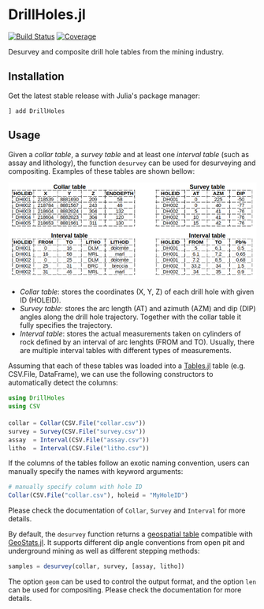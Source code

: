 # DrillHoles.jl

[![Build Status][build-img]][build-url] [![Coverage][codecov-img]][codecov-url]

Desurvey and composite drill hole tables from the mining industry.

## Installation

Get the latest stable release with Julia's package manager:

```
] add DrillHoles
```

## Usage

Given a *collar table*, a *survey table* and at least one *interval
table* (such as assay and lithology), the function `desurvey` can
be used for desurveying and compositing. Examples of these tables
are shown bellow:

![tables](docs/example.png)

- *Collar table*: stores the coordinates (X, Y, Z) of each drill
hole with given ID (HOLEID).
- *Survey table*: stores the arc length (AT) and azimuth (AZM) and
dip (DIP) angles along the drill hole trajectory. Together with the
collar table it fully specifies the trajectory.
- *Interval table*: stores the actual measurements taken on cylinders
of rock defined by an interval of arc lenghts (FROM and TO). Usually,
there are multiple interval tables with different types of measurements.

Assuming that each of these tables was loaded into a
[Tables.jl](https://github.com/JuliaData/Tables.jl) table
(e.g. CSV.File, DataFrame), we can use the following constructors
to automatically detect the columns:

```julia
using DrillHoles
using CSV

collar = Collar(CSV.File("collar.csv"))
survey = Survey(CSV.File("survey.csv"))
assay  = Interval(CSV.File("assay.csv"))
litho  = Interval(CSV.File("litho.csv"))
```

If the columns of the tables follow an exotic naming convention,
users can manually specify the names with keyword arguments:

```julia
# manually specify column with hole ID
Collar(CSV.File("collar.csv"), holeid = "MyHoleID")
```

Please check the documentation of `Collar`, `Survey` and `Interval`
for more details.

By default, the `desurvey` function returns a
[geospatial table](https://juliaearth.github.io/GeoStats.jl/stable/data.html)
compatible with [GeoStats.jl](https://github.com/JuliaEarth/GeoStats.jl).
It supports different dip angle conventions from open pit and underground
mining as well as different stepping methods:

```julia
samples = desurvey(collar, survey, [assay, litho])
```

The option `geom` can be used to control the output format, and the option
`len` can be used for compositing. Please check the documentation for more
details.

[build-img]: https://img.shields.io/github/actions/workflow/status/JuliaEarth/DrillHoles.jl/CI.yml?branch=master&style=flat-square
[build-url]: https://github.com/JuliaEarth/DrillHoles.jl/actions

[codecov-img]: https://codecov.io/gh/JuliaEarth/DrillHoles.jl/branch/master/graph/badge.svg
[codecov-url]: https://codecov.io/gh/JuliaEarth/DrillHoles.jl
